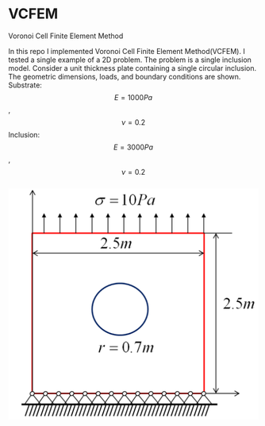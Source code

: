 # VCFEM
Voronoi Cell Finite Element Method

In this repo I implemented Voronoi Cell Finite Element Method(VCFEM). I tested a single example of a 2D problem. The problem is a single inclusion model. Consider a unit thickness plate containing a single circular inclusion. The geometric dimensions, loads, and boundary conditions are shown. Substrate: $$E=1000Pa$$ , $$\nu=0.2$$ Inclusion: $$E=3000Pa$$ , $$\nu=0.2$$ <br>
![img](image.png)